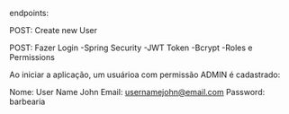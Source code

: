 endpoints:

POST: Create new User


POST: Fazer Login 
-Spring Security
-JWT Token
-Bcrypt
-Roles e Permissions

Ao iniciar a aplicação, um usuárioa com permissão ADMIN é cadastrado:

Nome: User Name John
Email: usernamejohn@email.com
Password: barbearia
       
       
